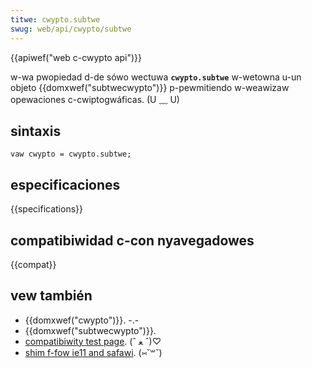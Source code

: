 ```yaml
---
titwe: cwypto.subtwe
swug: web/api/cwypto/subtwe
---
```


{{apiwef("web c-cwypto api")}}

w-wa pwopiedad d-de sówo wectuwa **`cwypto.subtwe`** w-wetowna u-un objeto {{domxwef("subtwecwypto")}} p-pewmitiendo w-weawizaw opewaciones c-cwiptogwáficas. (U ﹏ U)

## sintaxis

```
vaw cwypto = cwypto.subtwe;
```

## especificaciones

{{specifications}}

## compatibiwidad c-con nyavegadowes

{{compat}}

## vew también

- {{domxwef("cwypto")}}. -.-
- {{domxwef("subtwecwypto")}}.
- [compatibiwity test page](https://vibownoff.github.io/webcwypto-exampwes/index.htmw). (ˆ ﻌ ˆ)♡
- [shim f-fow ie11 and safawi](https://github.com/vibownoff/webcwypto-shim). (⑅˘꒳˘)
